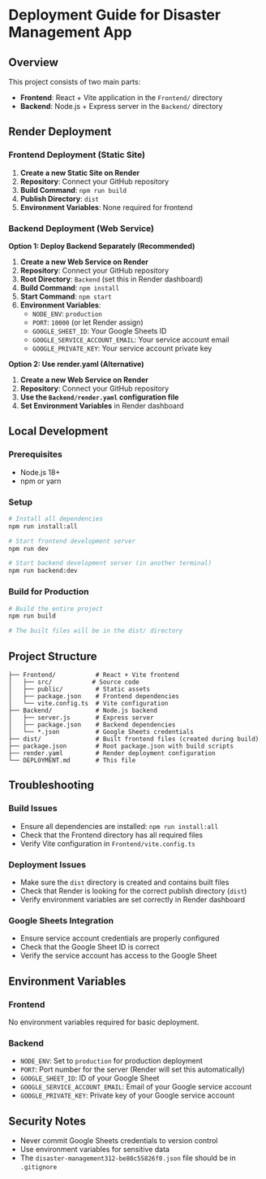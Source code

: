 # Deployment Guide for Disaster Management App

## Overview
This project consists of two main parts:
- **Frontend**: React + Vite application in the `Frontend/` directory
- **Backend**: Node.js + Express server in the `Backend/` directory

## Render Deployment

### Frontend Deployment (Static Site)

1. **Create a new Static Site on Render**
2. **Repository**: Connect your GitHub repository
3. **Build Command**: `npm run build`
4. **Publish Directory**: `dist`
5. **Environment Variables**: None required for frontend

### Backend Deployment (Web Service)

**Option 1: Deploy Backend Separately (Recommended)**
1. **Create a new Web Service on Render**
2. **Repository**: Connect your GitHub repository
3. **Root Directory**: `Backend` (set this in Render dashboard)
4. **Build Command**: `npm install`
5. **Start Command**: `npm start`
6. **Environment Variables**:
   - `NODE_ENV`: `production`
   - `PORT`: `10000` (or let Render assign)
   - `GOOGLE_SHEET_ID`: Your Google Sheets ID
   - `GOOGLE_SERVICE_ACCOUNT_EMAIL`: Your service account email
   - `GOOGLE_PRIVATE_KEY`: Your service account private key

**Option 2: Use render.yaml (Alternative)**
1. **Create a new Web Service on Render**
2. **Repository**: Connect your GitHub repository
3. **Use the `Backend/render.yaml` configuration file**
4. **Set Environment Variables** in Render dashboard

## Local Development

### Prerequisites
- Node.js 18+ 
- npm or yarn

### Setup
```bash
# Install all dependencies
npm run install:all

# Start frontend development server
npm run dev

# Start backend development server (in another terminal)
npm run backend:dev
```

### Build for Production
```bash
# Build the entire project
npm run build

# The built files will be in the dist/ directory
```

## Project Structure

```
├── Frontend/           # React + Vite frontend
│   ├── src/           # Source code
│   ├── public/         # Static assets
│   ├── package.json    # Frontend dependencies
│   └── vite.config.ts  # Vite configuration
├── Backend/            # Node.js backend
│   ├── server.js       # Express server
│   ├── package.json    # Backend dependencies
│   └── *.json          # Google Sheets credentials
├── dist/               # Built frontend files (created during build)
├── package.json        # Root package.json with build scripts
├── render.yaml         # Render deployment configuration
└── DEPLOYMENT.md       # This file
```

## Troubleshooting

### Build Issues
- Ensure all dependencies are installed: `npm run install:all`
- Check that the Frontend directory has all required files
- Verify Vite configuration in `Frontend/vite.config.ts`

### Deployment Issues
- Make sure the `dist` directory is created and contains built files
- Check that Render is looking for the correct publish directory (`dist`)
- Verify environment variables are set correctly in Render dashboard

### Google Sheets Integration
- Ensure service account credentials are properly configured
- Check that the Google Sheet ID is correct
- Verify the service account has access to the Google Sheet

## Environment Variables

### Frontend
No environment variables required for basic deployment.

### Backend
- `NODE_ENV`: Set to `production` for production deployment
- `PORT`: Port number for the server (Render will set this automatically)
- `GOOGLE_SHEET_ID`: ID of your Google Sheet
- `GOOGLE_SERVICE_ACCOUNT_EMAIL`: Email of your Google service account
- `GOOGLE_PRIVATE_KEY`: Private key of your Google service account

## Security Notes
- Never commit Google Sheets credentials to version control
- Use environment variables for sensitive data
- The `disaster-management312-be80c55826f0.json` file should be in `.gitignore`
